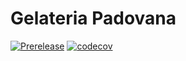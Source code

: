 # Gelateria Padovana
[![Prerelease](https://github.com/damix48/gelateria/workflows/Maven%20Build/badge.svg)](https://github.com/Damix48/gelateria/actions?query=workflow%3A%22Maven+Build%22)
[![codecov](https://codecov.io/gh/Damix48/gelateria/branch/main/graph/badge.svg?token=0CT5HEPH8J)](https://codecov.io/gh/Damix48/gelateria)

